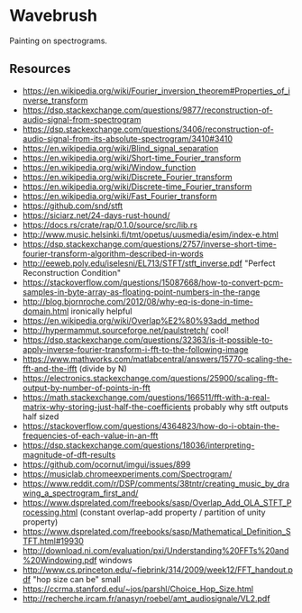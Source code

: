 # Wavebrush

Painting on spectrograms.

## Resources
- https://en.wikipedia.org/wiki/Fourier_inversion_theorem#Properties_of_inverse_transform
- https://dsp.stackexchange.com/questions/9877/reconstruction-of-audio-signal-from-spectrogram
- https://dsp.stackexchange.com/questions/3406/reconstruction-of-audio-signal-from-its-absolute-spectrogram/3410#3410
- https://en.wikipedia.org/wiki/Blind_signal_separation
- https://en.wikipedia.org/wiki/Short-time_Fourier_transform
- https://en.wikipedia.org/wiki/Window_function
- https://en.wikipedia.org/wiki/Discrete_Fourier_transform
- https://en.wikipedia.org/wiki/Discrete-time_Fourier_transform
- https://en.wikipedia.org/wiki/Fast_Fourier_transform
- https://github.com/snd/stft
- https://siciarz.net/24-days-rust-hound/
- https://docs.rs/crate/rap/0.1.0/source/src/lib.rs
- http://www.music.helsinki.fi/tmt/opetus/uusmedia/esim/index-e.html
- https://dsp.stackexchange.com/questions/2757/inverse-short-time-fourier-transform-algorithm-described-in-words
- http://eeweb.poly.edu/iselesni/EL713/STFT/stft_inverse.pdf "Perfect Reconstruction Condition"
- https://stackoverflow.com/questions/15087668/how-to-convert-pcm-samples-in-byte-array-as-floating-point-numbers-in-the-range
- http://blog.bjornroche.com/2012/08/why-eq-is-done-in-time-domain.html ironically helpful
- https://en.wikipedia.org/wiki/Overlap%E2%80%93add_method
- http://hypermammut.sourceforge.net/paulstretch/ cool!
- https://dsp.stackexchange.com/questions/32363/is-it-possible-to-apply-inverse-fourier-transform-i-fft-to-the-following-image
- https://www.mathworks.com/matlabcentral/answers/15770-scaling-the-fft-and-the-ifft (divide by N)
- https://electronics.stackexchange.com/questions/25900/scaling-fft-output-by-number-of-points-in-fft
- https://math.stackexchange.com/questions/166511/fft-with-a-real-matrix-why-storing-just-half-the-coefficients probably why stft outputs half sized
- https://stackoverflow.com/questions/4364823/how-do-i-obtain-the-frequencies-of-each-value-in-an-fft
- https://dsp.stackexchange.com/questions/18036/interpreting-magnitude-of-dft-results
- https://github.com/ocornut/imgui/issues/899
- https://musiclab.chromeexperiments.com/Spectrogram/
- https://www.reddit.com/r/DSP/comments/38tntr/creating_music_by_drawing_a_spectrogram_first_and/
- https://www.dsprelated.com/freebooks/sasp/Overlap_Add_OLA_STFT_Processing.html (constant overlap-add property / partition of unity property)
- https://www.dsprelated.com/freebooks/sasp/Mathematical_Definition_STFT.html#19930
- http://download.ni.com/evaluation/pxi/Understanding%20FFTs%20and%20Windowing.pdf windows
- http://www.cs.princeton.edu/~fiebrink/314/2009/week12/FFT_handout.pdf "hop size can be" small
- https://ccrma.stanford.edu/~jos/parshl/Choice_Hop_Size.html
- http://recherche.ircam.fr/anasyn/roebel/amt_audiosignale/VL2.pdf
